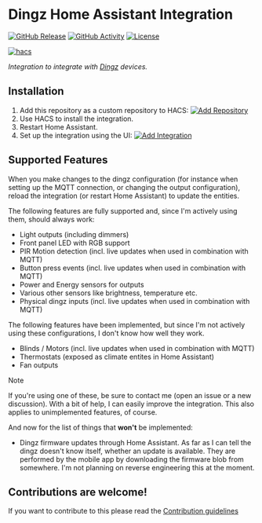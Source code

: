 # Dingz Home Assistant Integration

[![GitHub Release](https://img.shields.io/github/release/siku2/hass-dingz.svg?style=for-the-badge)](https://github.com/siku2/hass-dingz/releases)
[![GitHub Activity](https://img.shields.io/github/commit-activity/y/siku2/hass-dingz.svg?style=for-the-badge)](https://github.com/siku2/hass-dingz/commits/main)
[![License](https://img.shields.io/github/license/siku2/hass-dingz.svg?style=for-the-badge)](LICENSE)

[![hacs](https://img.shields.io/badge/HACS-Custom-orange.svg?style=for-the-badge)](https://hacs.xyz/docs/faq/custom_repositories)

_Integration to integrate with [Dingz](https://www.dingz.ch) devices._


## Installation

1. Add this repository as a custom repository to HACS: [![Add Repository](https://my.home-assistant.io/badges/hacs_repository.svg)](https://my.home-assistant.io/redirect/hacs_repository/?owner=siku2&repository=hass-dingz&category=integration)
2. Use HACS to install the integration.
3. Restart Home Assistant.
4. Set up the integration using the UI: [![Add Integration](https://my.home-assistant.io/badges/config_flow_start.svg)](https://my.home-assistant.io/redirect/config_flow_start/?domain=dingz)


## Supported Features

When you make changes to the dingz configuration (for instance when setting up the MQTT connection, or changing the output configuration), reload the integration (or restart Home Assistant) to update the entities.

The following features are fully supported and, since I'm actively using them, should always work:

- Light outputs (including dimmers)
- Front panel LED with RGB support
- PIR Motion detection (incl. live updates when used in combination with MQTT)
- Button press events (incl. live updates when used in combination with MQTT)
- Power and Energy sensors for outputs
- Various other sensors like brightness, temperature etc.
- Physical dingz inputs (incl. live updates when used in combination with MQTT)

The following features have been implemented, but since I'm not actively using these configurations, I don't know how well they work.

- Blinds / Motors (incl. live updates when used in combination with MQTT)
- Thermostats (exposed as climate entites in Home Assistant)
- Fan outputs

> [!NOTE]
> If you're using one of these, be sure to contact me (open an issue or a new discussion). With a bit of help, I can easily improve the integration.
> This also applies to unimplemented features, of course.

And now for the list of things that **won't** be implemented:

- Dingz firmware updates through Home Assistant. As far as I can tell the dingz doesn't know itself, whether an update is available. They are performed by the mobile app by downloading the firmware blob from somewhere. I'm not planning on reverse engineering this at the moment.

## Contributions are welcome!

If you want to contribute to this please read the [Contribution guidelines](CONTRIBUTING.md)
